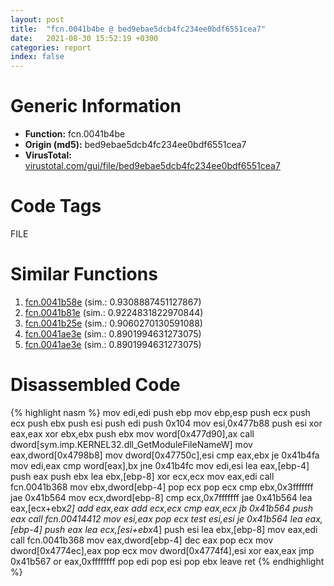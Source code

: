 ```yaml
---
layout: post
title:  "fcn.0041b4be @ bed9ebae5dcb4fc234ee0bdf6551cea7"
date:   2021-08-30 15:52:19 +0300
categories: report
index: false
---
```


# Generic Information
- **Function:** fcn.0041b4be
- **Origin (md5):** bed9ebae5dcb4fc234ee0bdf6551cea7
- **VirusTotal:** [virustotal.com/gui/file/bed9ebae5dcb4fc234ee0bdf6551cea7][virustotal_ref]

# Code Tags
<span class="tag" id="FILE">FILE</span>


# Similar Functions

1. [fcn.0041b58e][similar_1_ref] (sim.: 0.9308887451127867)
2. [fcn.0041b81e][similar_2_ref] (sim.: 0.9224831822970844)
3. [fcn.0041b25e][similar_3_ref] (sim.: 0.9060270130591088)
4. [fcn.0041ae3e][similar_4_ref] (sim.: 0.8901994631273075)
5. [fcn.0041ae3e][similar_5_ref] (sim.: 0.8901994631273075)


# Disassembled Code

{% highlight nasm %}
mov edi,edi
push ebp
mov ebp,esp
push ecx
push ecx
push ebx
push esi
push edi
push 0x104
mov esi,0x477b88
push esi
xor eax,eax
xor ebx,ebx
push ebx
mov word[0x477d90],ax
call dword[sym.imp.KERNEL32.dll_GetModuleFileNameW]
mov eax,dword[0x4798b8]
mov dword[0x47750c],esi
cmp eax,ebx
je 0x41b4fa
mov edi,eax
cmp word[eax],bx
jne 0x41b4fc
mov edi,esi
lea eax,[ebp-4]
push eax
push ebx
lea ebx,[ebp-8]
xor ecx,ecx
mov eax,edi
call fcn.0041b368
mov ebx,dword[ebp-4]
pop ecx
pop ecx
cmp ebx,0x3fffffff
jae 0x41b564
mov ecx,dword[ebp-8]
cmp ecx,0x7fffffff
jae 0x41b564
lea eax,[ecx+ebx*2]
add eax,eax
add ecx,ecx
cmp eax,ecx
jb 0x41b564
push eax
call fcn.00414412
mov esi,eax
pop ecx
test esi,esi
je 0x41b564
lea eax,[ebp-4]
push eax
lea ecx,[esi+ebx*4]
push esi
lea ebx,[ebp-8]
mov eax,edi
call fcn.0041b368
mov eax,dword[ebp-4]
dec eax
pop ecx
mov dword[0x4774ec],eax
pop ecx
mov dword[0x4774f4],esi
xor eax,eax
jmp 0x41b567
or eax,0xffffffff
pop edi
pop esi
pop ebx
leave 
ret 
{% endhighlight %}


[similar_1_ref]: /report/fcn.0041b58e@9d452aab9b3572c423f4d04fdfadb250
[similar_2_ref]: /report/fcn.0041b81e@bdd97566e720668726279189e068b6a8
[similar_3_ref]: /report/fcn.0041b25e@0b645351d6df77d56852ad106e75fced
[similar_4_ref]: /report/fcn.0041ae3e@d3ad46676721a96e1408ac558c298889
[similar_5_ref]: /report/fcn.0041ae3e@074a6a8502a27e18f8b5ea831bacabad
[virustotal_ref]: https://www.virustotal.com/gui/file/bed9ebae5dcb4fc234ee0bdf6551cea7